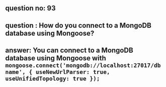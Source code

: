 
      
## question no: 93

## question : How do you connect to a MongoDB database using Mongoose?

## answer: You can connect to a MongoDB database using Mongoose with `mongoose.connect('mongodb://localhost:27017/dbname', { useNewUrlParser: true, useUnifiedTopology: true });`
      